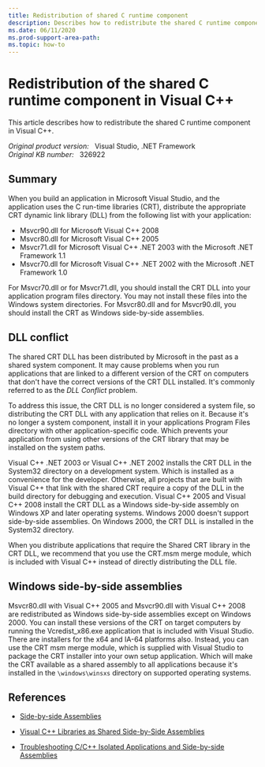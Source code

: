 ```yaml
---
title: Redistribution of shared C runtime component
description: Describes how to redistribute the shared C runtime component in Visual C++.
ms.date: 06/11/2020
ms.prod-support-area-path: 
ms.topic: how-to
---
```

# Redistribution of the shared C runtime component in Visual C++

This article describes how to redistribute the shared C runtime component in Visual C++.

_Original product version:_ &nbsp; Visual Studio, .NET Framework  
_Original KB number:_ &nbsp; 326922

## Summary

When you build an application in Microsoft Visual Studio, and the application uses the C run-time libraries (CRT), distribute the appropriate CRT dynamic link library (DLL) from the following list with your application:

- Msvcr90.dll for Microsoft Visual C++ 2008
- Msvcr80.dll for Microsoft Visual C++ 2005
- Msvcr71.dll for Microsoft Visual C++ .NET 2003 with the Microsoft .NET Framework 1.1
- Msvcr70.dll for Microsoft Visual C++ .NET 2002 with the Microsoft .NET Framework 1.0

For Msvcr70.dll or for Msvcr71.dll, you should install the CRT DLL into your application program files directory. You may not install these files into the Windows system directories. For Msvcr80.dll and for Msvcr90.dll, you should install the CRT as Windows side-by-side assemblies.

## DLL conflict

The shared CRT DLL has been distributed by Microsoft in the past as a shared system component. It may cause problems when you run applications that are linked to a different version of the CRT on computers that don't have the correct versions of the CRT DLL installed. It's commonly referred to as the *DLL Conflict* problem.

To address this issue, the CRT DLL is no longer considered a system file, so distributing the CRT DLL with any application that relies on it. Because it's no longer a system component, install it in your applications Program Files directory with other application-specific code. Which prevents your application from using other versions of the CRT library that may be installed on the system paths.

Visual C++ .NET 2003 or Visual C++ .NET 2002 installs the CRT DLL in the System32 directory on a development system. Which is installed as a convenience for the developer. Otherwise, all projects that are built with Visual C++ that link with the shared CRT require a copy of the DLL in the build directory for debugging and execution. Visual C++ 2005 and Visual C++ 2008 install the CRT DLL as a Windows side-by-side assembly on Windows XP and later operating systems. Windows 2000 doesn't support side-by-side assemblies. On Windows 2000, the CRT DLL is installed in the System32 directory.

When you distribute applications that require the Shared CRT library in the CRT DLL, we recommend that you use the CRT.msm merge module, which is included with Visual C++ instead of directly distributing the DLL file.

## Windows side-by-side assemblies

Msvcr80.dll with Visual C++ 2005 and Msvcr90.dll with Visual C++ 2008 are redistributed as Windows side-by-side assemblies except on Windows 2000. You can install these versions of the CRT on target computers by running the Vcredist_x86.exe application that is included with Visual Studio. There are installers for the x64 and IA-64 platforms also. Instead, you can use the CRT msm merge module, which is supplied with Visual Studio to package the CRT installer into your own setup application. Which will make the CRT available as a shared assembly to all applications because it's installed in the `\windows\winsxs` directory on supported operating systems.

## References

- [Side-by-side Assemblies](/previous-versions//aa376307(v=vs.85))

- [Visual C++ Libraries as Shared Side-by-Side Assemblies](/previous-versions/ms235624(v=vs.100))

- [Troubleshooting C/C++ Isolated Applications and Side-by-side Assemblies](/cpp/build/troubleshooting-c-cpp-isolated-applications-and-side-by-side-assemblies)
